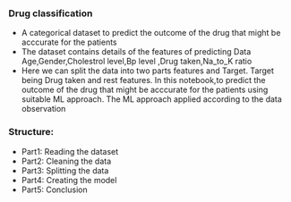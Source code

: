 ### Drug classification
- A categorical dataset to predict the outcome of the drug that might be acccurate for the patients
- The dataset contains details of the features of predicting Data Age,Gender,Cholestrol level,Bp level ,Drug taken,Na_to_K ratio  
- Here we can split the data into two parts features and Target. Target being Drug taken and rest features.
In this notebook,to predict the outcome of the drug that might be acccurate for the patients using suitable ML approach.
The ML approach applied according to the data observation
### Structure:
- Part1: Reading the dataset
- Part2: Cleaning the data
- Part3: Splitting the data
- Part4: Creating the model
- Part5: Conclusion
